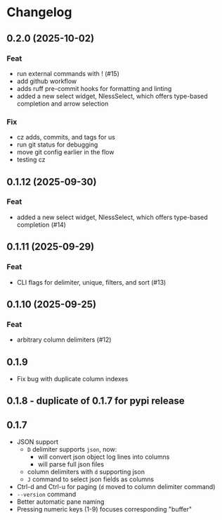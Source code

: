 # Changelog
## 0.2.0 (2025-10-02)

### Feat

- run external commands with ! (#15)
- add github workflow
- adds ruff pre-commit hooks for formatting and linting
- added a new select widget, NlessSelect, which offers type-based completion and arrow selection

### Fix

- cz adds, commits, and tags for us
- run git status for debugging
- move git config earlier in the flow
- testing cz

## 0.1.12 (2025-09-30)

### Feat

- added a new select widget, NlessSelect, which offers type-based completion (#14)

## 0.1.11 (2025-09-29)

### Feat

- CLI flags for delimiter, unique, filters, and sort (#13)

## 0.1.10 (2025-09-25)

### Feat

- arbitrary column delimiters (#12)

## 0.1.9
- Fix bug with duplicate column indexes
## 0.1.8 - duplicate of 0.1.7 for pypi release
## 0.1.7
- JSON support
  - `D` delimiter supports `json`, now:
    - will convert json object log lines into columns
    - will parse full json files
  - column delimiters with `d` supporting json
  - `J` command to select json fields as columns
- Ctrl-d and Ctrl-u for paging (`d` moved to column delimiter command)
- `--version` command
- Better automatic pane naming
- Pressing numeric keys (1-9) focuses corresponding "buffer"
